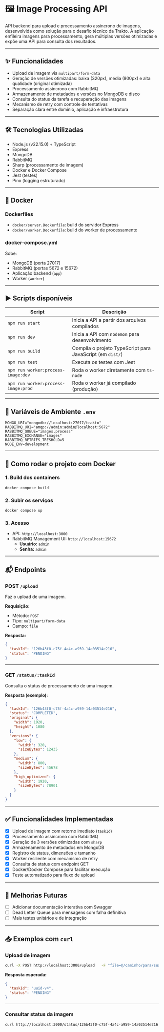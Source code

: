 
# 🖼️ Image Processing API

API backend para upload e processamento assíncrono de imagens, desenvolvida como solução para o desafio técnico da Trakto. A aplicação enfileira imagens para processamento, gera múltiplas versões otimizadas e expõe uma API para consulta dos resultados.

---

## ✨ Funcionalidades

- Upload de imagem via `multipart/form-data`
- Geração de versões otimizadas: baixa (320px), média (800px) e alta qualidade (original otimizada)
- Processamento assíncrono com RabbitMQ
- Armazenamento de metadados e versões no MongoDB e disco
- Consulta do status da tarefa e recuperação das imagens
- Mecanismo de retry com controle de tentativas
- Separação clara entre domínio, aplicação e infraestrutura

---

## 🛠️ Tecnologias Utilizadas

- Node.js (v22.15.0) + TypeScript
- Express
- MongoDB
- RabbitMQ
- Sharp (processamento de imagem)
- Docker e Docker Compose
- Jest (testes)
- Pino (logging estruturado)

---

## 🐳 Docker

### Dockerfiles

- `docker/server.Dockerfile`: build do servidor Express
- `docker/worker.Dockerfile`: build do worker de processamento

### docker-compose.yml

Sobe:
- MongoDB (porta 27017)
- RabbitMQ (portas 5672 e 15672)
- Aplicação backend (`app`)
- Worker (`worker`)

---

## ▶️ Scripts disponíveis

| Script | Descrição |
|--------|-----------|
| `npm run start` | Inicia a API a partir dos arquivos compilados |
| `npm run dev` | Inicia a API com `nodemon` para desenvolvimento |
| `npm run build` | Compila o projeto TypeScript para JavaScript (em `dist/`) |
| `npm run test` | Executa os testes com Jest |
| `npm run worker:process-image:dev` | Roda o worker diretamente com `ts-node` |
| `npm run worker:process-image:prod` | Roda o worker já compilado (produção) |

---

## 🔧 Variáveis de Ambiente `.env`

```env
MONGO_URI="mongodb://localhost:27017/trakto"
RABBITMQ_URI="amqp://admin:admin@localhost:5672"
RABBITMQ_QUEUE="images.process"
RABBITMQ_EXCHANGE="images"
RABBITMQ_RETRIES_TRESHOLD=5
NODE_ENV=development
```

---

## 🚀 Como rodar o projeto com Docker

### 1. Build dos containers

```bash
docker compose build
```

### 2. Subir os serviços

```bash
docker compose up
```

### 3. Acesso

- API: `http://localhost:3000`
- RabbitMQ Management UI: `http://localhost:15672`
  - **Usuário:** `admin`
  - **Senha:** `admin`

---

## 📬 Endpoints

### POST `/upload`

Faz o upload de uma imagem.

**Requisição:**
- Método: `POST`
- Tipo: `multipart/form-data`
- Campo: `file`

**Resposta:**

```json
{
  "taskId": "126b43f0-c75f-4a4c-a959-14a03514e216",
  "status": "PENDING"
}
```

---

### GET `/status/:taskId`

Consulta o status de processamento de uma imagem.

**Resposta (exemplo):**

```json
{
  "taskId": "126b43f0-c75f-4a4c-a959-14a03514e216",
  "status": "COMPLETED",
  "original": {
    "width": 1920,
    "height": 1080
  },
  "versions": {
    "low": {
      "width": 320,
      "sizeBytes": 12435
    },
    "medium": {
      "width": 800,
      "sizeBytes": 45678
    },
    "high_optimized": {
      "width": 1920,
      "sizeBytes": 78901
    }
  }
}
```

---

## ✅ Funcionalidades Implementadas

- [x] Upload de imagem com retorno imediato (`taskId`)
- [x] Processamento assíncrono com RabbitMQ
- [x] Geração de 3 versões otimizadas com `sharp`
- [x] Armazenamento de metadados em MongoDB
- [x] Registro de status, dimensões e tamanho
- [x] Worker resiliente com mecanismo de retry
- [x] Consulta de status com endpoint GET
- [x] Docker/Docker Compose para facilitar execução
- [x] Teste automatizado para fluxo de upload

---

## 📌 Melhorias Futuras

- [ ] Adicionar documentação interativa com Swagger
- [ ] Dead Letter Queue para mensagens com falha definitiva
- [ ] Mais testes unitários e de integração

---

## 📥 Exemplos com `curl`

### Upload de imagem

```bash
curl -X POST http://localhost:3000/upload   -F "file=@/caminho/para/sua/imagem.jpg"
```

**Resposta esperada:**
```json
{
  "taskId": "uuid-v4",
  "status": "PENDING"
}
```

---

### Consultar status da imagem

```bash
curl http://localhost:3000/status/126b43f0-c75f-4a4c-a959-14a03514e216
```
